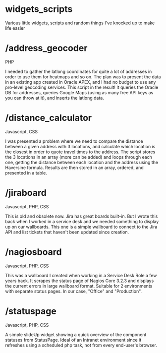 # widgets_scripts
Various little widgets, scripts and random things I've knocked up to make life easier

# /address_geocoder
PHP

I needed to gather the latlong coordinates for quite a lot of addresses in order to use them for heatmaps and so on. The plan was to present the data in an existing app created in Oracle APEX, and I had no budget to use any pro-level geocoding services. This script in the result!
It queries the Oracle DB for addresses, queries Google Maps (using as many free API keys as you can throw at it), and inserts the latlong data.

# /distance_calculator
Javascript, CSS

I was presented a problem where we need to compare the distance between a given address with 3 locations, and calculate which location is the closest in order to quote travel times to the address. 
The script stores the 3 locations in an array (more can be added) and loops through each one, getting the distance between each location and the address using the Haversine formula. Results are then stored in an array, ordered, and presented in a table.

# /jiraboard
Javascript, PHP, CSS

This is old and obsolete now. Jira has great boards built-in. But I wrote this back when I worked in a service desk and we needed something to display up on our wallboards. This one is a simple wallboard to connect to the Jira API and list tickets that haven't been updated since creation.

# /nagiosboard
Javascript, PHP, CSS

This was a wallboard I created when working in a Service Desk Role a few years back. It scrapes the status page of Nagios Core 3.2.3 and displays the current errors in large wallboard format. Suitable for 2 environments with separate status pages. In our case, "Office" and "Production".

# /statuspage
Javascript, PHP, CSS

A simple slideUp widget showing a quick overview of the component statuses from StatusPage. Ideal of an Intranet environment since it refreshes using a scheduled php task, not from every end-user's browser. 

